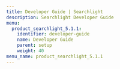 ```yaml
---
title: Developer Guide | Searchlight
description: Searchlight Developer Guide
menu:
  product_searchlight_5.1.1:
    identifier: developer-guide
    name: Developer Guide
    parent: setup
    weight: 40
menu_name: product_searchlight_5.1.1
---
```

